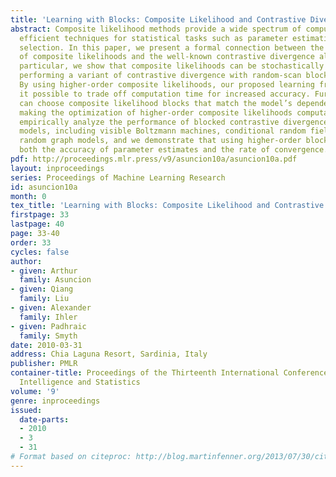 ```yaml
---
title: 'Learning with Blocks: Composite Likelihood and Contrastive Divergence'
abstract: Composite likelihood methods provide a wide spectrum of computationally
  efficient techniques for statistical tasks such as parameter estimation and model
  selection. In this paper, we present a formal connection between the optimization
  of composite likelihoods and the well-known contrastive divergence algorithm. In
  particular, we show that composite likelihoods can be stochastically optimized by
  performing a variant of contrastive divergence with random-scan blocked Gibbs sampling.
  By using higher-order composite likelihoods, our proposed learning framework makes
  it possible to trade off computation time for increased accuracy. Furthermore, one
  can choose composite likelihood blocks that match the model’s dependence structure,
  making the optimization of higher-order composite likelihoods computationally efficient.  We
  empirically analyze the performance of blocked contrastive divergence on various
  models, including visible Boltzmann machines, conditional random fields, and exponential
  random graph models, and we demonstrate that using higher-order blocks improves
  both the accuracy of parameter estimates and the rate of convergence.
pdf: http://proceedings.mlr.press/v9/asuncion10a/asuncion10a.pdf
layout: inproceedings
series: Proceedings of Machine Learning Research
id: asuncion10a
month: 0
tex_title: 'Learning with Blocks: Composite Likelihood and Contrastive Divergence'
firstpage: 33
lastpage: 40
page: 33-40
order: 33
cycles: false
author:
- given: Arthur
  family: Asuncion
- given: Qiang
  family: Liu
- given: Alexander
  family: Ihler
- given: Padhraic
  family: Smyth
date: 2010-03-31
address: Chia Laguna Resort, Sardinia, Italy
publisher: PMLR
container-title: Proceedings of the Thirteenth International Conference on Artificial
  Intelligence and Statistics
volume: '9'
genre: inproceedings
issued:
  date-parts:
  - 2010
  - 3
  - 31
# Format based on citeproc: http://blog.martinfenner.org/2013/07/30/citeproc-yaml-for-bibliographies/
---
```

